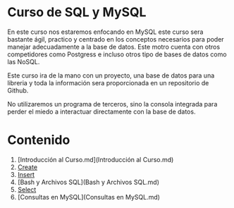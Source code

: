 # Curso de SQL y MySQL 

En este curso nos estaremos enfocando en MySQL este curso sera bastante ágil, practico y centrado en los conceptos necesarios para poder manejar adecuadamente a la base de datos. Este motro cuenta con otros competidores como Postgress e incluso otros tipo de bases de datos como las NoSQL. 

Este curso ira de la mano con un proyecto, una base de datos para una libreria y toda la información sera proporcionada en un repositorio de Github.

No utilizaremos un programa de terceros, sino la consola integrada para perder el miedo a interactuar directamente con la base de datos.

# Contenido

1. [Introducción al Curso.md](Introducción al Curso.md)
3. [Create](Create.md)
5. [Insert](Insert.md)
7. [Bash y Archivos SQL](Bash y Archivos SQL.md)
8. [Select](Select.md)
9. [Consultas en MySQL](Consultas en MySQL.md)
